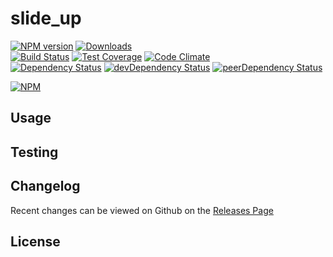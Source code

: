 # slide_up 
[![NPM version](https://badge.fury.io/js/slide_up.svg)](http://badge.fury.io/js/slide_up) [![Downloads](http://img.shields.io/npm/dm/slide_up.svg)](http://badge.fury.io/js/slide_up)   
[![Build Status](https://travis-ci.org//slide_up.svg?branch=master)](https://travis-ci.org//slide_up) [![Test Coverage](https://codeclimate.com/github//slide_up/badges/coverage.svg)](https://codeclimate.com/github//slide_up) [![Code Climate](https://codeclimate.com/github//slide_up/badges/gpa.svg)](https://codeclimate.com/github//slide_up)   
[![Dependency Status](https://david-dm.org//slide_up.svg)](https://david-dm.org//slide_up) [![devDependency Status](https://david-dm.org//slide_up/dev-status.svg)](https://david-dm.org//slide_up#info=devDependencies) [![peerDependency Status](https://david-dm.org//slide_up/peer-status.svg)](https://david-dm.org//slide_up#info=peerDependencies)    


> 

[![NPM](https://nodei.co/npm/slide_up.png?downloads=true&downloadRank=true&stars=true)](https://nodei.co/npm/slide_up)

## Usage


## Testing


## Changelog

Recent changes can be viewed on Github on the [Releases Page](https://github.com//slide_up/releases)

## License


